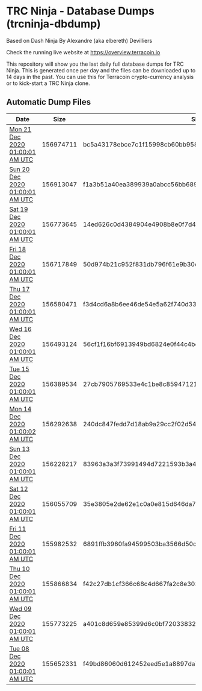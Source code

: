# TRC Ninja - Database Dumps (trcninja-dbdump)
Based on Dash Ninja By Alexandre (aka elbereth) Devilliers

Check the running live website at https://overview.terracoin.io

This repository will show you the last daily full database dumps for TRC Ninja. This is generated once per day and the files can be downloaded up to 14 days in the past.
You can use this for Terracoin crypto-currency analysis or to kick-start a TRC Ninja clone.


## Automatic Dump Files
| Date | Size | SHA256 |
|--|--|--|
| [Mon 21 Dec 2020 01:00:01 AM UTC]() | 156974711 | bc5a43178ebce7c1f15998cb60bb958ed828ebc7b89c76bd8d25b67cd49d4c30 | 
| [Sun 20 Dec 2020 01:00:01 AM UTC]() | 156913047 | f1a3b51a40ea389939a0abcc56bb68959f29fcba007c3a6d0a7638562526a07d | 
| [Sat 19 Dec 2020 01:00:01 AM UTC]() | 156773645 | 14ed626c0d4384904e4908b8e0f7d4ea2b158a87043be1ba8638ab21da226414 | 
| [Fri 18 Dec 2020 01:00:01 AM UTC]() | 156717849 | 50d974b21c952f831db796f61e9b30e24462c75d409d6fbf55115781b4c1f299 | 
| [Thu 17 Dec 2020 01:00:01 AM UTC]() | 156580471 | f3d4cd6a8b6ee46de54e5a62f740d333bcfe2d63fd7319b5efdb38cb7e4eacd2 | 
| [Wed 16 Dec 2020 01:00:01 AM UTC]() | 156493124 | 56cf1f16bf6913949bd6824e0f44c4bdb770e9fb2996fe4660e46c86d40379be | 
| [Tue 15 Dec 2020 01:00:01 AM UTC]() | 156389534 | 27cb7905769533e4c1be8c859471214057ca014d9a7f154668c1e59d8929cf8e | 
| [Mon 14 Dec 2020 01:00:02 AM UTC]() | 156292638 | 240dc847fedd7d18ab9a29cc2f02d543994fe61920391afa3257bb6cce983645 | 
| [Sun 13 Dec 2020 01:00:01 AM UTC]() | 156228217 | 83963a3a3f73991494d7221593b3a4e24550384888f2d0884b3fce1e75211f51 | 
| [Sat 12 Dec 2020 01:00:01 AM UTC]() | 156055709 | 35e3805e2de62e1c0a0e815d646da7117cbaae35b3311f4d0f3f63dea42ed649 | 
| [Fri 11 Dec 2020 01:00:01 AM UTC]() | 155982532 | 6891ffb3960fa94599503ba3566d50df61d4117bdc1ef3280e959f34476a9bfe | 
| [Thu 10 Dec 2020 01:00:01 AM UTC]() | 155866834 | f42c27db1cf366c68c4d667fa2c8e3032dfb3ed82163c172aef4c19a402a40b0 | 
| [Wed 09 Dec 2020 01:00:01 AM UTC]() | 155773225 | a401c8d659e85399d6c0bf720338323a72875b3c18d9ed160692c9e1003c6e2f | 
| [Tue 08 Dec 2020 01:00:01 AM UTC]() | 155652331 | f49bd86060d612452eed5e1a8897da753e1232bd118bc231a94a378af5e8ad5f | 
